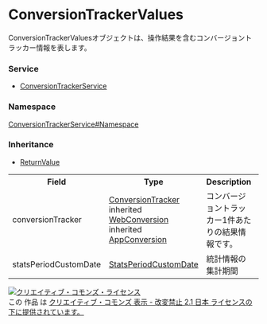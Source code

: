# ConversionTrackerValues
ConversionTrackerValuesオブジェクトは、操作結果を含むコンバージョントラッカー情報を表します。
### Service
+ [ConversionTrackerService](../../services/ConversionTrackerService.md)

### Namespace
[ConversionTrackerService#Namespace](../../services/ConversionTrackerService.md#namespace)

### Inheritance
+ [ReturnValue](../Common/ReturnValue.md)

<table>
 <tr>
  <th>Field</th>
  <th>Type</th>
  <th>Description</th>
  <th>response</th>
 </tr>
 <tr>
  <td>conversionTracker</td>
  <td><a href="ConversionTracker.md">ConversionTracker</a><br>
  inherited <a href="WebConversion.md">WebConversion</a><br>
  inherited <a href="AppConversion.md">AppConversion</a>
  </td>
  <td>コンバージョントラッカー1件あたりの結果情報です。</td>
  <td>yes</td>
 </tr>
  <tr>
  <td>statsPeriodCustomDate</td>
  <td><a href="StatsPeriodCustomDate.md">StatsPeriodCustomDate</a>
  </td>
  <td>統計情報の集計期間</td>
  <td>yes</td>
 </tr>
 </table>

<a rel="license" href="http://creativecommons.org/licenses/by-nd/2.1/jp/"><img alt="クリエイティブ・コモンズ・ライセンス" style="border-width:0" src="https://i.creativecommons.org/l/by-nd/2.1/jp/88x31.png" /></a><br />この 作品 は <a rel="license" href="http://creativecommons.org/licenses/by-nd/2.1/jp/">クリエイティブ・コモンズ 表示 - 改変禁止 2.1 日本 ライセンスの下に提供されています。</a>
